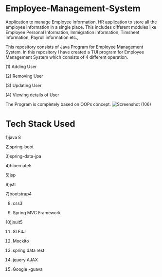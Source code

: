 # Employee-Management-System 

   Application to manage Employee Information. HR application to store all the employee information in a single place. This includes different modules like Employee Personal Information, Immigration information, Timsheet information, Payroll information etc.,

 This repository consists of Java Program for Employee Management System. In this repository I have created a TUI program for Employee Management System which consists of 4 different operation.

(1) Adding User

(2) Removing User

(3) Updating User

(4) Viewing details of User

The Program is completely based on OOPs concept.
![Screenshot (106)](https://user-images.githubusercontent.com/93249038/215444326-576811b8-9463-416a-8b1e-666f088b8057.png)


# Tech Stack Used

1)java 8   

2)spring-boot 

3)spring-data-jpa 

4)hibernate5 

5)jsp 

6)jstl  

7)bootstrap4 

8) css3

9) Spring MVC Framework 

10)jnuit5 

11) SLF4J 

12) Mockito
  
13) spring data rest 

14) jquery AJAX  

15) Google -guava 


